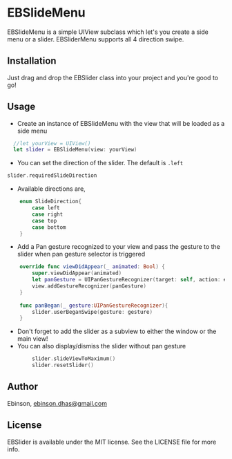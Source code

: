 # EBSlideMenu
EBSlideMenu is a simple UIView subclass which let's you create a side menu or a slider. EBSliderMenu supports all 4 direction swipe. 
## Installation
Just drag and drop the EBSlider class into your project and you're good to go!
## Usage
- Create an instance of EBSlideMenu with the view that will be loaded as a side menu
```swift
  //let yourView = UIView()
  let slider = EBSlideMenu(view: yourView)
 ```
- You can set the direction of the slider. The default is `.left`
```swift
slider.requiredSlideDirection
``` 
- Available directions are,
```swift
    enum SlideDirection{
        case left
        case right
        case top
        case bottom
    }
```
- Add a Pan gesture recognized to your view and pass the gesture to the slider when pan gesture selector is triggered

```swift
    override func viewDidAppear(_ animated: Bool) {
        super.viewDidAppear(animated)
        let panGesture = UIPanGestureRecognizer(target: self, action: #selector(self.panBegan(_:)))
        view.addGestureRecognizer(panGesture)
    }
    
    func panBegan(_ gesture:UIPanGestureRecognizer){
        slider.userBeganSwipe(gesture: gesture)
    }
```
- Don't forget to add the slider as a subview to either the window or the main view!
- You can also display/dismiss the slider without pan gesture
```swift
        slider.slideViewToMaximum()
        slider.resetSlider()
```

## Author
Ebinson, ebinson.dhas@gmail.com
## License
EBSlider is available under the MIT license. See the LICENSE file for more info.
